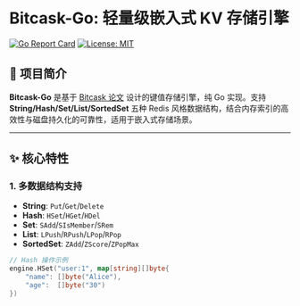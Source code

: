 # Bitcask-Go: 轻量级嵌入式 KV 存储引擎

[![Go Report Card](https://goreportcard.com/badge/github.com/Onooor/bitcask-go)](https://goreportcard.com/report/github.com/Onooor/bitcask-go)
[![License: MIT](https://img.shields.io/badge/License-MIT-yellow.svg)](https://opensource.org/licenses/MIT)

## 🚀 项目简介
**Bitcask-Go** 是基于 [Bitcask 论文](https://riak.com/assets/bitcask-intro.pdf) 设计的键值存储引擎，纯 Go 实现。支持 **String/Hash/Set/List/SortedSet** 五种 Redis 风格数据结构，结合内存索引的高效性与磁盘持久化的可靠性，适用于嵌入式存储场景。

---

## ✨ 核心特性

### 1. 多数据结构支持
- **String**: `Put`/`Get`/`Delete`
- **Hash**: `HSet`/`HGet`/`HDel`
- **Set**: `SAdd`/`SIsMember`/`SRem`
- **List**: `LPush`/`RPush`/`LPop`/`RPop`
- **SortedSet**: `ZAdd`/`ZScore`/`ZPopMax`

```go
// Hash 操作示例
engine.HSet("user:1", map[string][]byte{
    "name": []byte("Alice"),
    "age":  []byte("30")
})
